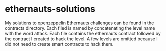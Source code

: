 # ethernauts-solutions
My solutions to openzeppelin Ethernauts challenges can be found in the contracts directory. Each filed is named by concatenating the level name with the word attack. Each file contains the ethernauts contract followed by the contract I created to hack the level. A few levels are omitted because I did not need to create smart contracts to hack them.
